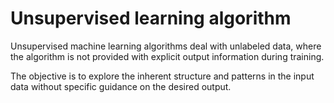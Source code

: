 # Unsupervised learning algorithm

Unsupervised machine learning algorithms deal with unlabeled data, where the algorithm is not provided with explicit output information during training. 

The objective is to explore the inherent structure and patterns in the input data without specific guidance on the desired output.